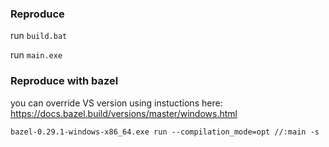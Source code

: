 
### Reproduce

run `build.bat`

run `main.exe`

### Reproduce with bazel

 you can override VS version using instuctions here: https://docs.bazel.build/versions/master/windows.html
 
 ```
 bazel-0.29.1-windows-x86_64.exe run --compilation_mode=opt //:main -s
 ```